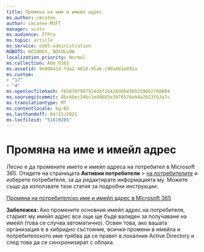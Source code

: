 ```yaml
---
title: Промяна на име и имейл адрес
ms.author: cmcatee
author: cmcatee-MSFT
manager: scotv
ms.audience: ITPro
ms.topic: article
ms.service: o365-administration
ROBOTS: NOINDEX, NOFOLLOW
localization_priority: Normal
ms.collection: Adm_O365
ms.assetid: 9e00841d-fda2-4610-95a6-c99a4b1e891a
ms.custom:
- "17"
- "4"
ms.openlocfilehash: f65878f987924d4f1b428d66e9b82596b2760004
ms.sourcegitcommit: 8bc60ec34bc1e40685e3976576e04a2623f63a7c
ms.translationtype: MT
ms.contentlocale: bg-BG
ms.lasthandoff: 04/15/2021
ms.locfileid: "51819285"
---
```

# <a name="change-a-name-and-email-address"></a>Промяна на име и имейл адрес

Лесно е да промените името и имейл адреса на потребител в Microsoft 365. Отидете на страницата **Активни потребители** \> [на потребителите](https://go.microsoft.com/fwlink/p/?linkid=834822) и изберете потребителя, за да редактирате информацията му. Можете също да използвате тази статия за подробни инструкции:
  
[Промяна на потребителско име и имейл адрес в Microsoft 365](https://docs.microsoft.com/microsoft-365/admin/add-users/change-a-user-name-and-email-address)
  
 **Забележка:** Ако промените основния имейл адрес на потребителя, старият му имейл адрес все още ще бъде валиден за получаване на имейл (това се случва автоматично). Освен това, ако вашата организация е в хибридно състояние, всички промени в имейла и потребителското име трябва да се правят в локалния Active Directory и след това да се синхронизират с облака.